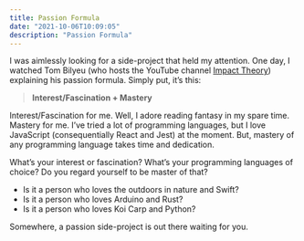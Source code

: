 ```yaml
---
title: Passion Formula
date: "2021-10-06T10:09:05"
description: "Passion Formula"
---
```


I was aimlessly looking for a side-project that held my attention. One day, I watched Tom Bilyeu (who hosts the YouTube channel [Impact Theory](https://www.youtube.com/c/TomBilyeu "Impact Theory")) explaining his passion formula. Simply put, it’s this:

> **Interest/Fascination + Mastery**

Interest/Fascination for me. Well, I adore reading fantasy in my spare time.
Mastery for me. I’ve tried a lot of programming languages, but I love JavaScript (consequentially React and Jest) at the moment. But, mastery of any programming language takes time and dedication.

What’s your interest or fascination? What’s your programming languages of choice? Do you regard yourself to be master of that?

- Is it a person who loves the outdoors in nature and Swift?
- Is it a person who loves Arduino and Rust?
- Is it a person who loves Koi Carp and Python?

Somewhere, a passion side-project is out there waiting for you.